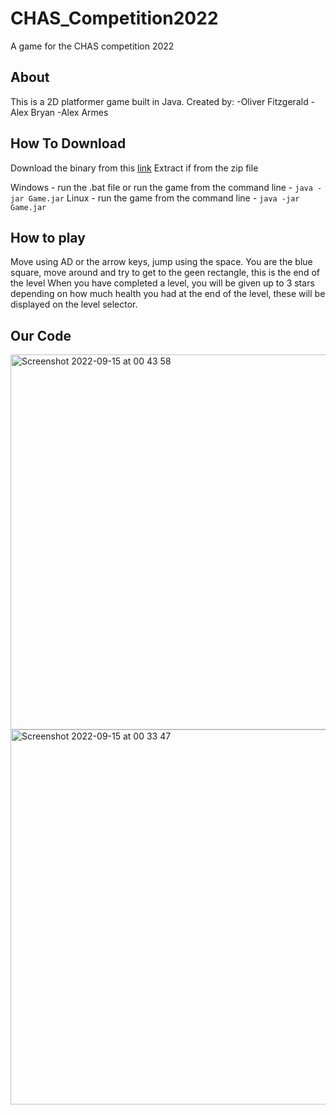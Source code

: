 
# CHAS_Competition2022
A game for the CHAS competition 2022

## About
This is a 2D platformer game built in Java.
Created by:
-Oliver Fitzgerald
-Alex Bryan
-Alex Armes

## How To Download

Download the binary from this [link](https://github.com/O-Fitz/CHAS_Competition2022/releases/download/untagged-795dd4322da8cf5c2bd0/PlatformerGame.zip)
Extract if from the zip file

Windows - run the .bat file or run the game from the command line - `java -jar Game.jar`
Linux - run the game from the command line - `java -jar Game.jar`



## How to play

Move using AD or the arrow keys, jump using the space.
You are the blue square, move around and try to get to the geen rectangle, this is the end of the level
When you have completed a level, you will be given up to 3 stars depending on how much health you had at the end of the level, these will be displayed on the level selector.

## Our Code
<img width="600" alt="Screenshot 2022-09-15 at 00 43 58" src="https://user-images.githubusercontent.com/107361744/190282387-7952035d-29a4-462d-80c9-61b1d92da468.png">
<img width="600" alt="Screenshot 2022-09-15 at 00 33 47" src="https://user-images.githubusercontent.com/107361744/190282393-d399120b-2712-4fa9-b59d-cb047659edd7.png">

